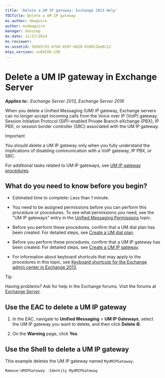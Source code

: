 ```yaml
---
title: 'Delete a UM IP gateway: Exchange 2013 Help'
TOCTitle: Delete a UM IP gateway
ms.author: dmaguire
author: msdmaguire
manager: dansimp
ms.date: 11/17/2014
ms.reviewer: 
ms.assetid: 569d3741-67dd-4597-8d28-010011be0c12
mtps_version: v=EXCHG.150
---
```


# Delete a UM IP gateway in Exchange Server

_**Applies to:**: Exchange Server 2013, Exchange Server 2016_

When you delete a Unified Messaging (UM) IP gateway, Exchange servers can no longer accept incoming calls from the Voice over IP (VoIP) gateway, Session Initiation Protocol (SIP)-enabled Private Branch eXchange (PBX), IP PBX, or session border controller (SBC) associated with the UM IP gateway.

> [!IMPORTANT]
> You should delete a UM IP gateway only when you fully understand the implications of disabling communication with a VoIP gateway, IP PBX, or SBC.

For additional tasks related to UM IP gateways, see [UM IP gateway procedures](um-ip-gateway-procedures-exchange-2013-help.md).

## What do you need to know before you begin?

- Estimated time to complete: Less than 1 minute.

- You need to be assigned permissions before you can perform this procedure or procedures. To see what permissions you need, see the "UM IP gateways" entry in the [Unified Messaging Permissions](http://technet.microsoft.com/library/d326c3bc-8f33-434a-bf02-a83cc26a5498.aspx) topic.

- Before you perform these procedures, confirm that a UM dial plan has been created. For detailed steps, see [Create a UM dial plan](create-um-dial-plan-exchange-2013-help.md).

- Before you perform these procedures, confirm that a UM IP gateway has been created. For detailed steps, see [Create a UM IP gateway](create-um-ip-gateway-exchange-2013-help.md).

- For information about keyboard shortcuts that may apply to the procedures in this topic, see [Keyboard shortcuts for the Exchange admin center in Exchange 2013](keyboard-shortcuts-in-the-exchange-admin-center-2013-help.md).

> [!TIP]
> Having problems? Ask for help in the Exchange forums. Visit the forums at [Exchange Server](https://go.microsoft.com/fwlink/p/?linkId=60612).

## Use the EAC to delete a UM IP gateway

1. In the EAC, navigate to **Unified Messaging** \> **UM IP Gateways**, select the UM IP gateway you want to delete, and then click **Delete** ![Delete icon](images/ITPro_EAC_DeleteIcon.gif).

2. On the **Warning** page, click **Yes**.

## Use the Shell to delete a UM IP gateway

This example deletes the UM IP gateway named `MyUMIPGateway`.

```powershell
Remove-UMIPGateway -Identity MyUMIPGateway
```
